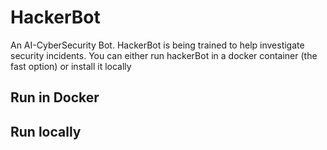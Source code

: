 # HackerBot
An AI-CyberSecurity Bot. HackerBot is being trained to help investigate security incidents.
You can either run hackerBot in a docker container (the fast option) or install it locally

## Run in Docker


## Run locally

